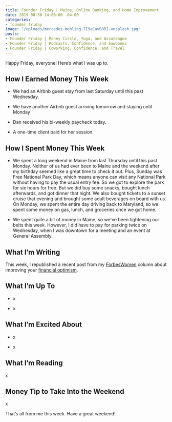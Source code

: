 ```yaml
---
title: Founder Friday | Maine, Online Banking, and Home Improvement
date: 2019-08-30 14:00:00 -04:00
categories:
- founder friday
image: "/uploads/mercedes-mehling-7I9aCavB8RI-unsplash.jpg"
posts:
- Founder Friday | Money Circle, Yoga, and Assateague
- Founder Friday | Podcasts, Confidence, and Sawbones
- Founder Friday | Coworking, Confidence, and Travel
---
```


Happy Friday, everyone! Here’s what I was up to.

## How I Earned Money This Week

* We had an Airbnb guest stay from last Saturday until this past Wednesday.

* We have another Airbnb guest arriving tomorrow and staying until Monday

* Dan received his bi-weekly paycheck today.

* A one-time client paid for her session.

## **How I Spent Money This Week**

* We spent a long weekend in Maine from last Thursday until this past Monday. Neither of us had ever been to Maine and the weekend after my birthday seemed like a great time to check it out. Plus, Sunday was Free National Park Day, which means anyone can visit any National Park without having to pay the usual entry fee. So we got to explore the park for six hours for free. But we did buy some snacks, bought lunch afterwards, and got dinner that night. We also bought tickets to a sunset cruise that evening and brought some adult beverages on board with us. On Monday, we spent the entire day driving back to Maryland, so we spent some money on gas, lunch, and groceries once we got home.

* We spent quite a bit of money in Maine, so we've been tightening our belts this week. However, I did have to pay for parking twice on Wednesday, when I was downtown for a meeting and an event at General Assembly.

## **What I’m Writing**

This week, I republished a recent post from my [ForbesWomen](https://www.forbes.com/sites/maggiegermano) column about improving your [financial optimism](https://www.maggiegermano.com/blog/how-women-can-improve-their-financial-optimism-despite-growing-anxieties/). 

## **What I’m Up To**

* x

* x

## **What I’m Excited About**

* x

* x

## **What I’m Reading**

x

## **Money Tip to Take Into the Weekend**

x

That’s all from me this week. Have a great weekend!
